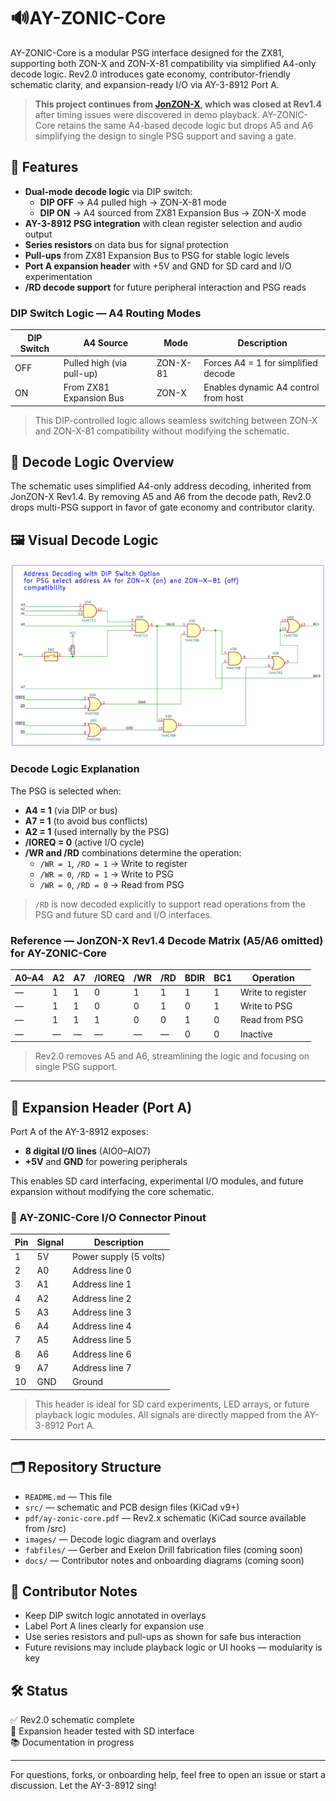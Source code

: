 # 🔊AY-ZONIC-Core

AY-ZONIC-Core is a modular PSG interface designed for the ZX81, supporting both ZON-X and ZON-X-81 compatibility via simplified A4-only decode logic. Rev2.0 introduces gate economy, contributor-friendly schematic clarity, and expansion-ready I/O via AY-3-8912 Port A.

> **This project continues from [JonZON-X](https://github.com/Bambleweeny57/JonZON-X), which was closed at Rev1.4** after timing issues were discovered in demo playback. AY-ZONIC-Core retains the same A4-based decode logic but drops A5 and A6 simplifying the design to single PSG support and saving a gate.

## 🔧 Features

- **Dual-mode decode logic** via DIP switch:
  - **DIP OFF** → A4 pulled high → ZON-X-81 mode
  - **DIP ON** → A4 sourced from ZX81 Expansion Bus → ZON-X mode
- **AY-3-8912 PSG integration** with clean register selection and audio output
- **Series resistors** on data bus for signal protection
- **Pull-ups** from ZX81 Expansion Bus to PSG for stable logic levels
- **Port A expansion header** with +5V and GND for SD card and I/O experimentation
- **/RD decode support** for future peripheral interaction and PSG reads
### DIP Switch Logic — A4 Routing Modes

| DIP Switch | A4 Source             | Mode         | Description                                      |
|------------|-----------------------|--------------|--------------------------------------------------|
| OFF        | Pulled high (via pull-up) | ZON-X-81     | Forces A4 = 1 for simplified decode              |
| ON         | From ZX81 Expansion Bus  | ZON-X        | Enables dynamic A4 control from host             |

> This DIP-controlled logic allows seamless switching between ZON-X and ZON-X-81 compatibility without modifying the schematic.
> 
## 🧠 Decode Logic Overview

The schematic uses simplified A4-only address decoding, inherited from JonZON-X Rev1.4. By removing A5 and A6 from the decode path, Rev2.0 drops multi-PSG support in favor of gate economy and contributor clarity.

## 🖼️ Visual Decode Logic

![AY Control Logic](images/decode_logic.png)

### Decode Logic Explanation

The PSG is selected when:
- **A4 = 1** (via DIP or bus)
- **A7 = 1** (to avoid bus conflicts)
- **A2 = 1** (used internally by the PSG)
- **/IOREQ = 0** (active I/O cycle)
- **/WR and /RD** combinations determine the operation:
  - `/WR = 1`, `/RD = 1` → Write to register
  - `/WR = 0`, `/RD = 1` → Write to PSG
  - `/WR = 0`, `/RD = 0` → Read from PSG

> `/RD` is now decoded explicitly to support read operations from the PSG and future SD card and I/O interfaces.

### Reference — JonZON-X Rev1.4 Decode Matrix (A5/A6 omitted) for AY-ZONIC-Core

| A0–A4 | A2 | A7 | /IOREQ | /WR | /RD | BDIR | BC1 | Operation             |
|-------|----|----|--------|-----|-----|------|-----|------------------------|
| —     | 1  | 1  | 0      | 1   | 1   | 1    | 1   | Write to register      |
| —     | 1  | 1  | 0      | 0   | 1   | 0    | 1   | Write to PSG           |
| —     | 1  | 1  | 1      | 0   | 0   | 1    | 0   | Read from PSG          |
| —     | —  | —  | —      | —   | —   | 0    | 0   | Inactive               |

> Rev2.0 removes A5 and A6, streamlining the logic and focusing on single PSG support.

---

## 🔌 Expansion Header (Port A)

Port A of the AY-3-8912 exposes:
- **8 digital I/O lines** (AIO0–AIO7)
- **+5V** and **GND** for powering peripherals

This enables SD card interfacing, experimental I/O modules, and future expansion without modifying the core schematic.

### 🧵 AY-ZONIC-Core I/O Connector Pinout

| Pin | Signal | Description            |
|-----|--------|------------------------|
| 1   | 5V     | Power supply (5 volts) |
| 2   | A0     | Address line 0         |
| 3   | A1     | Address line 1         |
| 4   | A2     | Address line 2         |
| 5   | A3     | Address line 3         |
| 6   | A4     | Address line 4         |
| 7   | A5     | Address line 5         |
| 8   | A6     | Address line 6         |
| 9   | A7     | Address line 7         |
| 10  | GND    | Ground                 |

> This header is ideal for SD card experiments, LED arrays, or future playback logic modules. All signals are directly mapped from the AY-3-8912 Port A.

---

## 🗂️ Repository Structure


- `README.md` — This file
- `src/` — schematic and PCB design files (KiCad v9+)
- `pdf/ay-zonic-core.pdf` — Rev2.x schematic (KiCad source available from /src)
- `images/` — Decode logic diagram and overlays
- `fabfiles/` — Gerber and Exelon Drill fabrication files (coming soon)
- `docs/` — Contributor notes and onboarding diagrams (coming soon)

## 🧭 Contributor Notes

- Keep DIP switch logic annotated in overlays
- Label Port A lines clearly for expansion use
- Use series resistors and pull-ups as shown for safe bus interaction
- Future revisions may include playback logic or UI hooks — modularity is key

## 🛠️ Status

✅ Rev2.0 schematic complete  
🧪 Expansion header tested with SD interface  
📚 Documentation in progress

---

For questions, forks, or onboarding help, feel free to open an issue or start a discussion. Let the AY-3-8912 sing!
